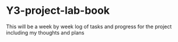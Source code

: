 # Y3-project-lab-book
This will be a week by week log of tasks and progress for the project including my thoughts and plans
